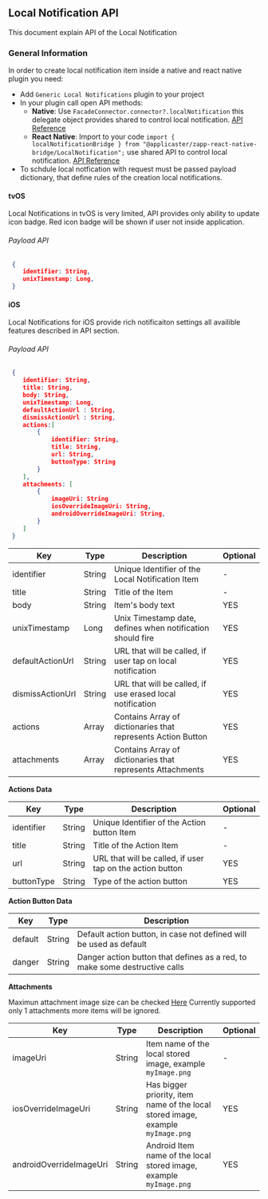 ## Local Notification API

This document explain API of the Local Notification

### General Information

In order to create local notification item inside a native and react native plugin you need:

* Add `Generic Local Notifications` plugin to your project
* In your plugin call open API methods:
	* __Native__: Use `FacadeConnector.connector?.localNotification` this delegate object provides shared to control local notification.
[API Reference](https://github.com/applicaster/AppleApplicasterFrameworks/blob/master/Frameworks/ZappCore/Files/Universal/FacadeConnector/Protocols/FacadeConnectorLocalNotificationProtocol.swift)
	* __React Native__: Import to your code `import { localNotificationBridge } from "@applicaster/zapp-react-native-bridge/LocalNotification";` use shared API to control local notification.
[API Reference](https://github.com/applicaster/QuickBrick/blob/master/packages/zapp-react-native-bridge/LocalNotification/index.js)
* To schdule local notfication with request must be passed payload dictionary, that define rules of the creation local notifications.

#### tvOS

Local Notifications in tvOS is very limited, API provides only ability to update icon badge.
Red icon badge will be shown if user not inside application.

###### Payload API

```JSON
 {
	identifier: String,
    unixTimestamp: Long,
 }
```

#### iOS

Local Notifications for iOS provide rich notificaiton settings all availible features described in API section.

###### Payload API

```JSON
 {
	identifier: String,
    title: String,
    body: String,
    unixTimestamp: Long,
    defaultActionUrl : String,
    dismissActionUrl : String,
    actions:[
        {
            identifier: String,
            title: String,
            url: String,
            buttonType: String
        }
    ],
    attachments: [
        {
            imageUri: String
            iosOverrideImageUri: String,
            androidOverrideImageUri: String,
        }
    ]
 }
```

| Key | Type | Description | Optional
|--------|--------|--------|--------|
|identifier|String|Unique Identifier of the Local Notification Item|-|
|title|String|Title of the Item|-|
|body|String|Item's body text|YES|
|unixTimestamp|Long|Unix Timestamp date, defines when notification should fire|YES|
|defaultActionUrl|String|URL that will be called, if user tap on local notification|YES|
|dismissActionUrl|String|URL that will be called, if use erased local notification|YES|
|actions|Array|Contains Array of dictionaries that represents Action Button|YES|
|attachments|Array|Contains Array of dictionaries that represents Attachments|YES|

__Actions Data__

| Key | Type | Description | Optional
|--------|--------|--------|--------|
|identifier|String|Unique Identifier of the Action button Item|-|
|title|String|Title of the Action Item|-|
|url|String|URL that will be called, if user tap on the action button|YES|
|buttonType|String|Type of the action button|YES||-|

__Action Button Data__

| Key | Type | Description |
|--------|--------|--------|
|default|String|Default action button, in case not defined will be used as default|
|danger|String|Danger action button that defines as a red, to make some destructive calls|

__Attachments__

Maximun attachment image size can be checked [Here](https://developer.apple.com/documentation/usernotifications/unnotificationattachment)
Currently supported only 1 attachments more items will be ignored.

| Key | Type | Description | Optional
|--------|--------|--------|--------|
|imageUri|String|Item name of the local stored image, example `myImage.png`|-|
|iosOverrideImageUri|String|Has bigger priority, item name of the local stored image, example `myImage.png`|YES|
|androidOverrideImageUri|String|Android Item name of the local stored image, example `myImage.png`|YES|